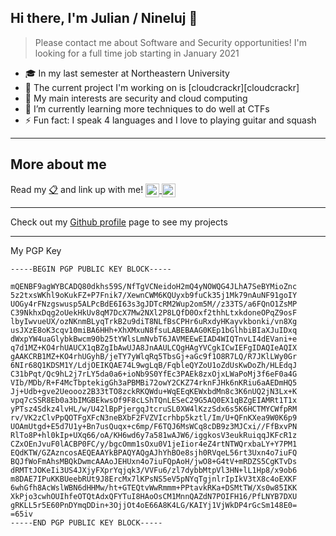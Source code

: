 ## Hi there, I'm Julian / Nineluj 👋
> Please contact me about Software and Security opportunities! I'm looking for a full time job starting in January 2021

- 🎓 In my last semester at Northeastern University
- 🔭 The current project I'm working on is [cloudcrackr][cloudcrackr]
- 🏴 My main interests are security and cloud computing
- 🌱 I’m currently learning more techniques to do well at CTFs
- ⚡ Fun fact: I speak 4 languages and I love to playing guitar and squash

---

## More about me

Read my [📋](https://github.com/Nineluj/Nineluj/blob/master/files/Julian_Hirn_resume.pdf) and link up with me!
<a href="https://linkedin.com/in/julianhirn">
<img alt="Nineluj | LinkedIn" style="vertical-align:top;" width="22px" src="https://cdn.jsdelivr.net/npm/simple-icons@v3/icons/linkedin.svg" />
</a>
<a href="mailto:julian.hirn@protonmail.com">
<img alt="Nineluj | Email" style="vertical-align:top;" width="22px" src="https://cdn.jsdelivr.net/npm/simple-icons@v3/icons/protonmail.svg" />
</a>

---

Check out my [Github profile](https://github.com/Nineluj) page to see my projects

---

My PGP Key

```
-----BEGIN PGP PUBLIC KEY BLOCK-----

mQENBF9agWYBCADQ80dkhs59S/NfTgVCNeidoH2mQ4yNOWQG4JLhA7SeBYMioZnc
5z2txsWKhl9oKukFZ+P7Fnik7/XewnCWM6KQUyxb9fuCk35j1Mk79nAuNF91goIY
UOGy4rFNzgswusp5ALPcBdE6I63s3gJDTcRM2Wup2om5M//z33TS/a6FQnO1ZsMP
C39NkhxDqg2oUekHkUv8qM7DcX7Mw2NXl2P8LQfD0Oxf2thhLtxkdoneOPqZ9osF
lbyIwvueUX/ozNKnmBLyqTrkB2u9diT8NLfBsCPHr6uRxdyHKayvkbonki/vn8Xg
usJXzE8oK3cqv10miBA6HHh+XhXMxuN8fsuLABEBAAG0KEp1bGlhbiBIaXJuIDxq
dWxpYW4uaGlybkBwcm90b25tYWlsLmNvbT6JAVMEEwEIAD4WIQTnvLI4dEVani+e
q7d1MZ+KO4rhUAUCX1qBZgIbAwUJA8JnAAULCQgHAgYVCgkICwIEFgIDAQIeAQIX
gAAKCRB1MZ+KO4rhUGyhB/jeTY7yWlqRq5TbsGj+aGc9f1O8R7LQ/R7JKlLWy0Gr
6NIr68Q1KDSM1Y/LdjOEIKQAE74L9wgLqB/FqbleQYZoU1oZdUsKwDoZh/HLEdqJ
C31bPqt/Qc9hL2j7rLY5da0a6+ioNb9S0YfEc3PAEk8zxOjxLWaPoMj3f6eF0a4G
VIb/MDb/R+F4McTbptekigGh3aPBMBi72owY2CKZ74rknFJHk6nKRiu6aAEDmHQ5
Jj+Udb+gve2Ueoooz2B33tTO8zckRKQWdu+WqEEqKEWxbdMn8c3K6nUQ2jN3Lx+K
vpq7cSSR8Eb0a3bIMGBEkwsOf9F8cLShTQnLESeC29G5AQ0EX1qBZgEIAMRt1T1x
yPTsz4Sdkz4lvHL/w/U42lBpPjergqJtcruSL0XW4lKzzSdx6s5K6HCTMYCWfpRM
rv/VK2zClvPpQOTFgXFcN3neBXbF2FVZVIcrhbp5kztl/Im/U+QFnKXea9W0K6p9
UOAmUtgd+E5d7U1y+Bn7usQuqx+c6mp/F6TQJ6MsWCq8cDB9z3MJCxi//FfBxvPN
RlTo8P+hl0kIp+UXq66/oA/KH6wd6y7a581wAJW6/iggkosV3eukRuiqqJKFcR1z
CZxOEnJvuF0lACBP0FC/y/bgcOmm1sOxu0V1jeIior4eZ4rtNTWQrxbaLY+Y7PM1
EQdKTW/GZAzncosAEQEAAYkBPAQYAQgAJhYhBOe8sjh0RVqeL56rt3Uxn4o7iuFQ
BQJfWoFmAhsMBQkDwmcAAAoJEHUxn4o7iuFQpAoH/jwO8+G4tV+mRDZS5CgKTvDs
dRMTtJOKeIi3US4JXjyFXprYqjqk3/VVFu6/zl7dybbMtpVl3HN+lL1Hp8/x9ob6
m8DAE7IPuKKBUeebRUt9J8ErcMx7lKPsNS5eV5pNYqTgjnlrIpIkV3tX8c4oEXKF
6whGfh8AcWslWBN6dHHMw/ht+GTEQtvWwRmmm+PPtavkRKa+DSMtTW/Xs0w85IKK
XkPjo3cwhOUIhfeOTQtAdxQFYTuI8HAoOsCM1MnnQAZdN7POIFH16/PfLNYB7DXU
gRKLL5r5E60PnDYmqDDin+3OjjOt4oE66A8K4LG/KAIYj1VjWkDP4rGcSm148E0=
=65iv
-----END PGP PUBLIC KEY BLOCK-----
```

